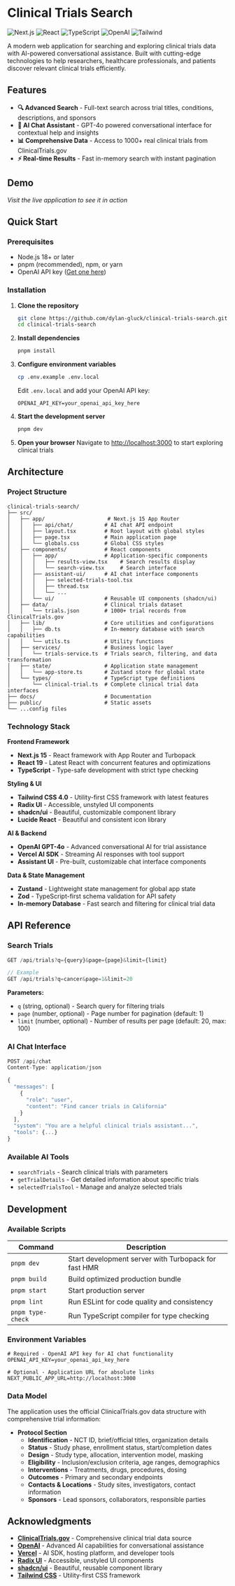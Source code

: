 # Clinical Trials Search

![Next.js](https://img.shields.io/badge/Next.js-15.3.3-black?logo=next.js&logoColor=white)
![React](https://img.shields.io/badge/React-19.0.0-blue?logo=react&logoColor=white)
![TypeScript](https://img.shields.io/badge/TypeScript-5.8.3-blue?logo=typescript&logoColor=white)
![OpenAI](https://img.shields.io/badge/OpenAI-GPT--4o-green?logo=openai&logoColor=white)
![Tailwind](https://img.shields.io/badge/Tailwind-4.0-06B6D4?logo=tailwindcss&logoColor=white)

A modern web application for searching and exploring clinical trials data with AI-powered conversational assistance. Built with cutting-edge technologies to help researchers, healthcare professionals, and patients discover relevant clinical trials efficiently.

## Features

- **🔍 Advanced Search** - Full-text search across trial titles, conditions, descriptions, and sponsors
- **🤖 AI Chat Assistant** - GPT-4o powered conversational interface for contextual help and insights
- **📊 Comprehensive Data** - Access to 1000+ real clinical trials from ClinicalTrials.gov
- **⚡ Real-time Results** - Fast in-memory search with instant pagination

## Demo

<!-- Add a screenshot or GIF demo here when available -->
*Visit the live application to see it in action*

## Quick Start

### Prerequisites

- Node.js 18+ or later
- pnpm (recommended), npm, or yarn
- OpenAI API key ([Get one here](https://platform.openai.com/api-keys))

### Installation

1. **Clone the repository**
   ```bash
   git clone https://github.com/dylan-gluck/clinical-trials-search.git
   cd clinical-trials-search
   ```

2. **Install dependencies**
   ```bash
   pnpm install
   ```

3. **Configure environment variables**
   ```bash
   cp .env.example .env.local
   ```

   Edit `.env.local` and add your OpenAI API key:
   ```env
   OPENAI_API_KEY=your_openai_api_key_here
   ```

4. **Start the development server**
   ```bash
   pnpm dev
   ```

5. **Open your browser**
   Navigate to [http://localhost:3000](http://localhost:3000) to start exploring clinical trials

## Architecture

### Project Structure

```
clinical-trials-search/
├── src/
│   ├── app/                    # Next.js 15 App Router
│   │   ├── api/chat/          # AI chat API endpoint
│   │   ├── layout.tsx         # Root layout with global styles
│   │   ├── page.tsx           # Main application page
│   │   └── globals.css        # Global CSS styles
│   ├── components/            # React components
│   │   ├── app/               # Application-specific components
│   │   │   ├── results-view.tsx    # Search results display
│   │   │   └── search-view.tsx     # Search interface
│   │   ├── assistant-ui/      # AI chat interface components
│   │   │   ├── selected-trials-tool.tsx
│   │   │   ├── thread.tsx
│   │   │   └── ...
│   │   └── ui/                # Reusable UI components (shadcn/ui)
│   ├── data/                  # Clinical trials dataset
│   │   └── trials.json        # 1000+ trial records from ClinicalTrials.gov
│   ├── lib/                   # Core utilities and configurations
│   │   ├── db.ts              # In-memory database with search capabilities
│   │   └── utils.ts           # Utility functions
│   ├── services/              # Business logic layer
│   │   └── trials-service.ts  # Trials search, filtering, and data transformation
│   ├── state/                 # Application state management
│   │   └── app-store.ts       # Zustand store for global state
│   └── types/                 # TypeScript type definitions
│       └── clinical-trial.ts  # Complete clinical trial data interfaces
├── docs/                      # Documentation
├── public/                    # Static assets
└── ...config files
```

### Technology Stack

**Frontend Framework**
- **Next.js 15** - React framework with App Router and Turbopack
- **React 19** - Latest React with concurrent features and optimizations
- **TypeScript** - Type-safe development with strict type checking

**Styling & UI**
- **Tailwind CSS 4.0** - Utility-first CSS framework with latest features
- **Radix UI** - Accessible, unstyled UI components
- **shadcn/ui** - Beautiful, customizable component library
- **Lucide React** - Beautiful and consistent icon library

**AI & Backend**
- **OpenAI GPT-4o** - Advanced conversational AI for trial assistance
- **Vercel AI SDK** - Streaming AI responses with tool support
- **Assistant UI** - Pre-built, customizable chat interface components

**Data & State Management**
- **Zustand** - Lightweight state management for global app state
- **Zod** - TypeScript-first schema validation for API safety
- **In-memory Database** - Fast search and filtering for clinical trial data

## API Reference

### Search Trials
```typescript
GET /api/trials?q={query}&page={page}&limit={limit}

// Example
GET /api/trials?q=cancer&page=1&limit=20
```

**Parameters:**
- `q` (string, optional) - Search query for filtering trials
- `page` (number, optional) - Page number for pagination (default: 1)
- `limit` (number, optional) - Number of results per page (default: 20, max: 100)

### AI Chat Interface
```typescript
POST /api/chat
Content-Type: application/json

{
  "messages": [
    {
      "role": "user",
      "content": "Find cancer trials in California"
    }
  ],
  "system": "You are a helpful clinical trials assistant...",
  "tools": {...}
}
```

### Available AI Tools
- `searchTrials` - Search clinical trials with parameters
- `getTrialDetails` - Get detailed information about specific trials
- `selectedTrialsTool` - Manage and analyze selected trials

## Development

### Available Scripts

| Command | Description |
|---------|-------------|
| `pnpm dev` | Start development server with Turbopack for fast HMR |
| `pnpm build` | Build optimized production bundle |
| `pnpm start` | Start production server |
| `pnpm lint` | Run ESLint for code quality and consistency |
| `pnpm type-check` | Run TypeScript compiler for type checking |

### Environment Variables

```env
# Required - OpenAI API key for AI chat functionality
OPENAI_API_KEY=your_openai_api_key_here

# Optional - Application URL for absolute links
NEXT_PUBLIC_APP_URL=http://localhost:3000
```

### Data Model

The application uses the official ClinicalTrials.gov data structure with comprehensive trial information:

- **Protocol Section**
  - **Identification** - NCT ID, brief/official titles, organization details
  - **Status** - Study phase, enrollment status, start/completion dates
  - **Design** - Study type, allocation, intervention model, masking
  - **Eligibility** - Inclusion/exclusion criteria, age ranges, demographics
  - **Interventions** - Treatments, drugs, procedures, dosing
  - **Outcomes** - Primary and secondary endpoints
  - **Contacts & Locations** - Study sites, investigators, contact information
  - **Sponsors** - Lead sponsors, collaborators, responsible parties

## Acknowledgments

- **[ClinicalTrials.gov](https://clinicaltrials.gov/)** - Comprehensive clinical trial data source
- **[OpenAI](https://openai.com/)** - Advanced AI capabilities for conversational assistance
- **[Vercel](https://vercel.com/)** - AI SDK, hosting platform, and developer tools
- **[Radix UI](https://www.radix-ui.com/)** - Accessible, unstyled UI components
- **[shadcn/ui](https://ui.shadcn.com/)** - Beautiful, reusable component library
- **[Tailwind CSS](https://tailwindcss.com/)** - Utility-first CSS framework
